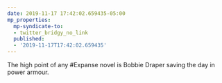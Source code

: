 ```yaml
---
date: 2019-11-17 17:42:02.659435-05:00
mp_properties:
  mp-syndicate-to:
  - twitter_bridgy_no_link
  published:
  - '2019-11-17T17:42:02.659435'
---
```


The high point of any #Expanse novel is Bobbie Draper saving the day in power armour.